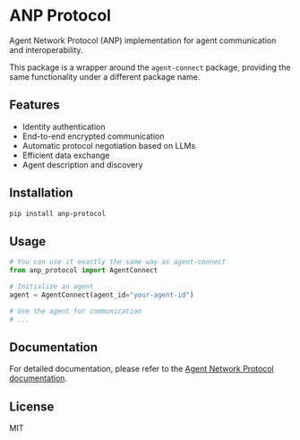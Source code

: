 # ANP Protocol

Agent Network Protocol (ANP) implementation for agent communication and interoperability.

This package is a wrapper around the `agent-connect` package, providing the same functionality under a different package name.

## Features

- Identity authentication
- End-to-end encrypted communication
- Automatic protocol negotiation based on LLMs
- Efficient data exchange
- Agent description and discovery

## Installation

```bash
pip install anp-protocol
```

## Usage

```python
# You can use it exactly the same way as agent-connect
from anp_protocol import AgentConnect

# Initialize an agent
agent = AgentConnect(agent_id="your-agent-id")

# Use the agent for communication
# ...
```

## Documentation

For detailed documentation, please refer to the [Agent Network Protocol documentation](https://github.com/agent-network-protocol/AgentNetworkProtocol).

## License

MIT
